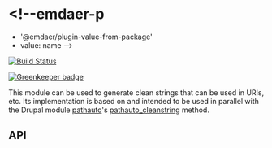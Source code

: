 # <!--emdaer-p
  - '@emdaer/plugin-value-from-package'
  - value: name
-->

[![Build Status](https://travis-ci.org/elliotttf/cleanstring.svg?branch=master)](https://travis-ci.org/elliotttf/cleanstring)
<!--emdaer-p
  - '@emdaer/plugin-shields'
  - shields:
      - alt: 'Documented with emdaer'
        image: 'badge/📓-documented%20with%20emdaer-F06632.svg'
        link: 'https://github.com/emdaer/emdaer'
        style: 'flat-square'
-->
[![Greenkeeper badge](https://badges.greenkeeper.io/elliotttf/cleanstring.svg)](https://greenkeeper.io/)


This module can be used to generate clean strings that can be used in URIs, etc.
Its implementation is based on and intended to be used in parallel with the
Drupal module [pathauto](https://www.drupal.org/project/pathauto)'s [pathauto_cleanstring](http://api.drupalhelp.net/api/pathauto/pathauto.inc/function/pathauto_cleanstring/7) method.

## API

<!--emdaer-p
  - '@emdaer/plugin-documentation'
  - sources:
    - ./src/index.js
-->
